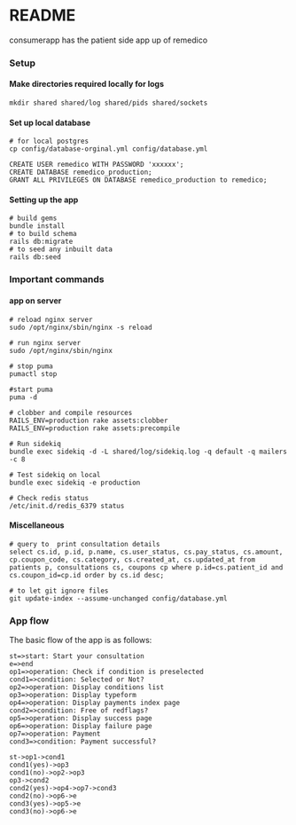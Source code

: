 
# README
consumerapp has the patient side app up of remedico

### Setup
####  Make directories required locally for logs 
``` 
mkdir shared shared/log shared/pids shared/sockets
```
####  Set up local database
```
# for local postgres
cp config/database-orginal.yml config/database.yml

CREATE USER remedico WITH PASSWORD 'xxxxxx';
CREATE DATABASE remedico_production; 
GRANT ALL PRIVILEGES ON DATABASE remedico_production to remedico;
```

####  Setting up the app
```
# build gems
bundle install
# to build schema
rails db:migrate
# to seed any inbuilt data 
rails db:seed
```

### Important commands

####  app on server
```
# reload nginx server
sudo /opt/nginx/sbin/nginx -s reload 

# run nginx server
sudo /opt/nginx/sbin/nginx

# stop puma
pumactl stop

#start puma
puma -d

# clobber and compile resources
RAILS_ENV=production rake assets:clobber
RAILS_ENV=production rake assets:precompile

# Run sidekiq
bundle exec sidekiq -d -L shared/log/sidekiq.log -q default -q mailers -c 8

# Test sidekiq on local
bundle exec sidekiq -e production

# Check redis status
/etc/init.d/redis_6379 status
```
####  Miscellaneous
```
# query to  print consultation details
select cs.id, p.id, p.name, cs.user_status, cs.pay_status, cs.amount, cp.coupon_code, cs.category, cs.created_at, cs.updated_at from patients p, consultations cs, coupons cp where p.id=cs.patient_id and cs.coupon_id=cp.id order by cs.id desc;

# to let git ignore files
git update-index --assume-unchanged config/database.yml
```

### App flow

The basic flow of the app is as follows:

```flow
st=>start: Start your consultation
e=>end
op1=>operation: Check if condition is preselected
cond1=>condition: Selected or Not?
op2=>operation: Display conditions list
op3=>operation: Display typeform
op4=>operation: Display payments index page
cond2=>condition: Free of redflags?
op5=>operation: Display success page
op6=>operation: Display failure page
op7=>operation: Payment
cond3=>condition: Payment successful?

st->op1->cond1
cond1(yes)->op3
cond1(no)->op2->op3
op3->cond2
cond2(yes)->op4->op7->cond3
cond2(no)->op6->e
cond3(yes)->op5->e
cond3(no)->op6->e
```



